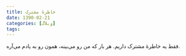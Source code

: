 ```yaml
---
title: خاطرهٔ مشترک
date: 1390-02-21
categories: [وبلاگ]
tags:
---
```


فقط یه خاطرهٔ مشترک داریم. هر بار که من رو می‌بینه، همون رو به یادم می‌‌آره.
